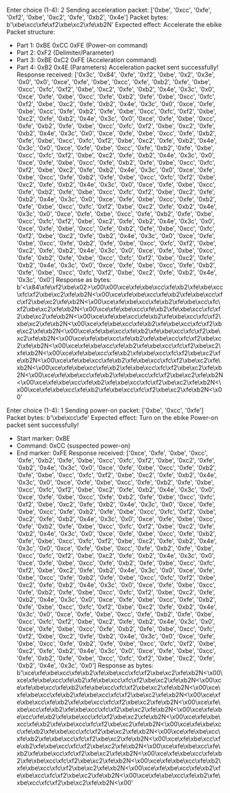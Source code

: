 Enter choice (1-4): 2
Sending acceleration packet: ['0xbe', '0xcc', '0xfe', '0xf2', '0xbe', '0xc2', '0xfe', '0xb2', '0x4e']
Packet bytes: b'\xbe\xcc\xfe\xf2\xbe\xc2\xfe\xb2N'
Expected effect: Accelerate the ebike
Packet structure:
  - Part 1: 0xBE 0xCC 0xFE (Power-on command)
  - Part 2: 0xF2 (Delimiter/Parameter)
  - Part 3: 0xBE 0xC2 0xFE (Acceleration command)
  - Part 4: 0xB2 0x4E (Parameters)
 Acceleration packet sent successfully!
Response received: ['0x3c', '0x84', '0xfe', '0xf2', '0xbe', '0x2', '0x3e', '0x0', '0x0', '0xce', '0xfe', '0xbe', '0xcc', '0xfe', '0xb2', '0xfe', '0xbe', '0xcc', '0xfc', '0xf2', '0xbe', '0xc2', '0xfe', '0xb2', '0x4e', '0x3c', '0x0', '0xce', '0xfe', '0xbe', '0xcc', '0xfe', '0xb2', '0xfe', '0xbe', '0xcc', '0xfc', '0xf2', '0xbe', '0xc2', '0xfe', '0xb2', '0x4e', '0x3c', '0x0', '0xce', '0xfe', '0xbe', '0xcc', '0xfe', '0xb2', '0xfe', '0xbe', '0xcc', '0xfc', '0xf2', '0xbe', '0xc2', '0xfe', '0xb2', '0x4e', '0x3c', '0x0', '0xce', '0xfe', '0xbe', '0xcc', '0xfe', '0xb2', '0xfe', '0xbe', '0xcc', '0xfc', '0xf2', '0xbe', '0xc2', '0xfe', '0xb2', '0x4e', '0x3c', '0x0', '0xce', '0xfe', '0xbe', '0xcc', '0xfe', '0xb2', '0xfe', '0xbe', '0xcc', '0xfc', '0xf2', '0xbe', '0xc2', '0xfe', '0xb2', '0x4e', '0x3c', '0x0', '0xce', '0xfe', '0xbe', '0xcc', '0xfe', '0xb2', '0xfe', '0xbe', '0xcc', '0xfc', '0xf2', '0xbe', '0xc2', '0xfe', '0xb2', '0x4e', '0x3c', '0x0', '0xce', '0xfe', '0xbe', '0xcc', '0xfe', '0xb2', '0xfe', '0xbe', '0xcc', '0xfc', '0xf2', '0xbe', '0xc2', '0xfe', '0xb2', '0x4e', '0x3c', '0x0', '0xce', '0xfe', '0xbe', '0xcc', '0xfe', '0xb2', '0xfe', '0xbe', '0xcc', '0xfc', '0xf2', '0xbe', '0xc2', '0xfe', '0xb2', '0x4e', '0x3c', '0x0', '0xce', '0xfe', '0xbe', '0xcc', '0xfe', '0xb2', '0xfe', '0xbe', '0xcc', '0xfc', '0xf2', '0xbe', '0xc2', '0xfe', '0xb2', '0x4e', '0x3c', '0x0', '0xce', '0xfe', '0xbe', '0xcc', '0xfe', '0xb2', '0xfe', '0xbe', '0xcc', '0xfc', '0xf2', '0xbe', '0xc2', '0xfe', '0xb2', '0x4e', '0x3c', '0x0', '0xce', '0xfe', '0xbe', '0xcc', '0xfe', '0xb2', '0xfe', '0xbe', '0xcc', '0xfc', '0xf2', '0xbe', '0xc2', '0xfe', '0xb2', '0x4e', '0x3c', '0x0', '0xce', '0xfe', '0xbe', '0xcc', '0xfe', '0xb2', '0xfe', '0xbe', '0xcc', '0xfc', '0xf2', '0xbe', '0xc2', '0xfe', '0xb2', '0x4e', '0x3c', '0x0', '0xce', '0xfe', '0xbe', '0xcc', '0xfe', '0xb2', '0xfe', '0xbe', '0xcc', '0xfc', '0xf2', '0xbe', '0xc2', '0xfe', '0xb2', '0x4e', '0x3c', '0x0', '0xce', '0xfe', '0xbe', '0xcc', '0xfe', '0xb2', '0xfe', '0xbe', '0xcc', '0xfc', '0xf2', '0xbe', '0xc2', '0xfe', '0xb2', '0x4e', '0x3c', '0x0', '0xce', '0xfe', '0xbe', '0xcc', '0xfe', '0xb2', '0xfe', '0xbe', '0xcc', '0xfc', '0xf2', '0xbe', '0xc2', '0xfe', '0xb2', '0x4e', '0x3c', '0x0']
Response as bytes: b'<\x84\xfe\xf2\xbe\x02>\x00\x00\xce\xfe\xbe\xcc\xfe\xb2\xfe\xbe\xcc\xfc\xf2\xbe\xc2\xfe\xb2N<\x00\xce\xfe\xbe\xcc\xfe\xb2\xfe\xbe\xcc\xfc\xf2\xbe\xc2\xfe\xb2N<\x00\xce\xfe\xbe\xcc\xfe\xb2\xfe\xbe\xcc\xfc\xf2\xbe\xc2\xfe\xb2N<\x00\xce\xfe\xbe\xcc\xfe\xb2\xfe\xbe\xcc\xfc\xf2\xbe\xc2\xfe\xb2N<\x00\xce\xfe\xbe\xcc\xfe\xb2\xfe\xbe\xcc\xfc\xf2\xbe\xc2\xfe\xb2N<\x00\xce\xfe\xbe\xcc\xfe\xb2\xfe\xbe\xcc\xfc\xf2\xbe\xc2\xfe\xb2N<\x00\xce\xfe\xbe\xcc\xfe\xb2\xfe\xbe\xcc\xfc\xf2\xbe\xc2\xfe\xb2N<\x00\xce\xfe\xbe\xcc\xfe\xb2\xfe\xbe\xcc\xfc\xf2\xbe\xc2\xfe\xb2N<\x00\xce\xfe\xbe\xcc\xfe\xb2\xfe\xbe\xcc\xfc\xf2\xbe\xc2\xfe\xb2N<\x00\xce\xfe\xbe\xcc\xfe\xb2\xfe\xbe\xcc\xfc\xf2\xbe\xc2\xfe\xb2N<\x00\xce\xfe\xbe\xcc\xfe\xb2\xfe\xbe\xcc\xfc\xf2\xbe\xc2\xfe\xb2N<\x00\xce\xfe\xbe\xcc\xfe\xb2\xfe\xbe\xcc\xfc\xf2\xbe\xc2\xfe\xb2N<\x00\xce\xfe\xbe\xcc\xfe\xb2\xfe\xbe\xcc\xfc\xf2\xbe\xc2\xfe\xb2N<\x00\xce\xfe\xbe\xcc\xfe\xb2\xfe\xbe\xcc\xfc\xf2\xbe\xc2\xfe\xb2N<\x00\xce\xfe\xbe\xcc\xfe\xb2\xfe\xbe\xcc\xfc\xf2\xbe\xc2\xfe\xb2N<\x00'

Enter choice (1-4): 1
Sending power-on packet: ['0xbe', '0xcc', '0xfe']
Packet bytes: b'\xbe\xcc\xfe'
Expected effect: Turn on the ebike
 Power-on packet sent successfully!
  - Start marker: 0xBE
  - Command: 0xCC (suspected power-on)
  - End marker: 0xFE
Response received: ['0xce', '0xfe', '0xbe', '0xcc', '0xfe', '0xb2', '0xfe', '0xbe', '0xcc', '0xfc', '0xf2', '0xbe', '0xc2', '0xfe', '0xb2', '0x4e', '0x3c', '0x0', '0xce', '0xfe', '0xbe', '0xcc', '0xfe', '0xb2', '0xfe', '0xbe', '0xcc', '0xfc', '0xf2', '0xbe', '0xc2', '0xfe', '0xb2', '0x4e', '0x3c', '0x0', '0xce', '0xfe', '0xbe', '0xcc', '0xfe', '0xb2', '0xfe', '0xbe', '0xcc', '0xfc', '0xf2', '0xbe', '0xc2', '0xfe', '0xb2', '0x4e', '0x3c', '0x0', '0xce', '0xfe', '0xbe', '0xcc', '0xfe', '0xb2', '0xfe', '0xbe', '0xcc', '0xfc', '0xf2', '0xbe', '0xc2', '0xfe', '0xb2', '0x4e', '0x3c', '0x0', '0xce', '0xfe', '0xbe', '0xcc', '0xfe', '0xb2', '0xfe', '0xbe', '0xcc', '0xfc', '0xf2', '0xbe', '0xc2', '0xfe', '0xb2', '0x4e', '0x3c', '0x0', '0xce', '0xfe', '0xbe', '0xcc', '0xfe', '0xb2', '0xfe', '0xbe', '0xcc', '0xfc', '0xf2', '0xbe', '0xc2', '0xfe', '0xb2', '0x4e', '0x3c', '0x0', '0xce', '0xfe', '0xbe', '0xcc', '0xfe', '0xb2', '0xfe', '0xbe', '0xcc', '0xfc', '0xf2', '0xbe', '0xc2', '0xfe', '0xb2', '0x4e', '0x3c', '0x0', '0xce', '0xfe', '0xbe', '0xcc', '0xfe', '0xb2', '0xfe', '0xbe', '0xcc', '0xfc', '0xf2', '0xbe', '0xc2', '0xfe', '0xb2', '0x4e', '0x3c', '0x0', '0xce', '0xfe', '0xbe', '0xcc', '0xfe', '0xb2', '0xfe', '0xbe', '0xcc', '0xfc', '0xf2', '0xbe', '0xc2', '0xfe', '0xb2', '0x4e', '0x3c', '0x0', '0xce', '0xfe', '0xbe', '0xcc', '0xfe', '0xb2', '0xfe', '0xbe', '0xcc', '0xfc', '0xf2', '0xbe', '0xc2', '0xfe', '0xb2', '0x4e', '0x3c', '0x0', '0xce', '0xfe', '0xbe', '0xcc', '0xfe', '0xb2', '0xfe', '0xbe', '0xcc', '0xfc', '0xf2', '0xbe', '0xc2', '0xfe', '0xb2', '0x4e', '0x3c', '0x0', '0xce', '0xfe', '0xbe', '0xcc', '0xfe', '0xb2', '0xfe', '0xbe', '0xcc', '0xfc', '0xf2', '0xbe', '0xc2', '0xfe', '0xb2', '0x4e', '0x3c', '0x0', '0xce', '0xfe', '0xbe', '0xcc', '0xfe', '0xb2', '0xfe', '0xbe', '0xcc', '0xfc', '0xf2', '0xbe', '0xc2', '0xfe', '0xb2', '0x4e', '0x3c', '0x0', '0xce', '0xfe', '0xbe', '0xcc', '0xfe', '0xb2', '0xfe', '0xbe', '0xcc', '0xfc', '0xf2', '0xbe', '0xc2', '0xfe', '0xb2', '0x4e', '0x3c', '0x0', '0xce', '0xfe', '0xbe', '0xcc', '0xfe', '0xb2', '0xfe', '0xbe', '0xcc', '0xfc', '0xf2', '0xbe', '0xc2', '0xfe', '0xb2', '0x4e', '0x3c', '0x0', '0xce', '0xfe', '0xbe', '0xcc', '0xfe', '0xb2', '0xfe', '0xbe', '0xcc', '0xfc', '0xf2', '0xbe', '0xc2', '0xfe', '0xb2', '0x4e', '0x3c', '0x0']
Response as bytes: b'\xce\xfe\xbe\xcc\xfe\xb2\xfe\xbe\xcc\xfc\xf2\xbe\xc2\xfe\xb2N<\x00\xce\xfe\xbe\xcc\xfe\xb2\xfe\xbe\xcc\xfc\xf2\xbe\xc2\xfe\xb2N<\x00\xce\xfe\xbe\xcc\xfe\xb2\xfe\xbe\xcc\xfc\xf2\xbe\xc2\xfe\xb2N<\x00\xce\xfe\xbe\xcc\xfe\xb2\xfe\xbe\xcc\xfc\xf2\xbe\xc2\xfe\xb2N<\x00\xce\xfe\xbe\xcc\xfe\xb2\xfe\xbe\xcc\xfc\xf2\xbe\xc2\xfe\xb2N<\x00\xce\xfe\xbe\xcc\xfe\xb2\xfe\xbe\xcc\xfc\xf2\xbe\xc2\xfe\xb2N<\x00\xce\xfe\xbe\xcc\xfe\xb2\xfe\xbe\xcc\xfc\xf2\xbe\xc2\xfe\xb2N<\x00\xce\xfe\xbe\xcc\xfe\xb2\xfe\xbe\xcc\xfc\xf2\xbe\xc2\xfe\xb2N<\x00\xce\xfe\xbe\xcc\xfe\xb2\xfe\xbe\xcc\xfc\xf2\xbe\xc2\xfe\xb2N<\x00\xce\xfe\xbe\xcc\xfe\xb2\xfe\xbe\xcc\xfc\xf2\xbe\xc2\xfe\xb2N<\x00\xce\xfe\xbe\xcc\xfe\xb2\xfe\xbe\xcc\xfc\xf2\xbe\xc2\xfe\xb2N<\x00\xce\xfe\xbe\xcc\xfe\xb2\xfe\xbe\xcc\xfc\xf2\xbe\xc2\xfe\xb2N<\x00\xce\xfe\xbe\xcc\xfe\xb2\xfe\xbe\xcc\xfc\xf2\xbe\xc2\xfe\xb2N<\x00\xce\xfe\xbe\xcc\xfe\xb2\xfe\xbe\xcc\xfc\xf2\xbe\xc2\xfe\xb2N<\x00\xce\xfe\xbe\xcc\xfe\xb2\xfe\xbe\xcc\xfc\xf2\xbe\xc2\xfe\xb2N<\x00\xce\xfe\xbe\xcc\xfe\xb2\xfe\xbe\xcc\xfc\xf2\xbe\xc2\xfe\xb2N<\x00'

